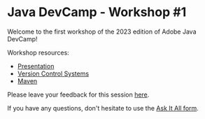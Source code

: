 # Java DevCamp - Workshop #1

Welcome to the first workshop of the 2023 edition of Adobe Java DevCamp!

Workshop resources:
- [Presentation]()
- [Version Control Systems](git.md)
- [Maven](maven.md)

Please leave your feedback for this session [here](https://forms.office.com/Pages/ResponsePage.aspx?id=Wht7-jR7h0OUrtLBeN7O4Xx7OqnIcCRNs9RNVcyqJNZUN0RUSlBURlQ4SjNFNVk2VEJITlg4RDVZVC4u).

If you have any questions, don't hesitate to use the [Ask It All form](https://forms.office.com/Pages/ResponsePage.aspx?id=Wht7-jR7h0OUrtLBeN7O4Xx7OqnIcCRNs9RNVcyqJNZUNlZYVkNONENMTU9OODAwU0U5MEQ3T1ZXQy4u).
